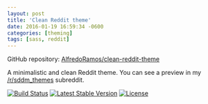 ```yaml
---
layout: post
title: 'Clean Reddit theme'
date: 2016-01-19 16:59:34 -0600
categories: [theming]
tags: [sass, reddit]
---
```


GitHub repository: [AlfredoRamos/clean-reddit-theme](https://github.com/AlfredoRamos/clean-reddit-theme)

A minimalistic and clean Reddit theme. You can see a preview in my [/r/sddm_themes](https://www.reddit.com/r/sddm_themes/) subreddit.

[![Build Status](https://img.shields.io/travis/AlfredoRamos/clean-reddit-theme.svg?style=flat-square&maxAge=3600)](https://travis-ci.org/AlfredoRamos/clean-reddit-theme) [![Latest Stable Version](https://img.shields.io/github/tag/AlfredoRamos/clean-reddit-theme.svg?style=flat-square&label=stable&maxAge=3600)](https://github.com/AlfredoRamos/clean-reddit-theme/releases) [![License](https://img.shields.io/github/license/AlfredoRamos/clean-reddit-theme.svg?style=flat-square)](https://raw.githubusercontent.com/AlfredoRamos/clean-reddit-theme/master/LICENSE)
